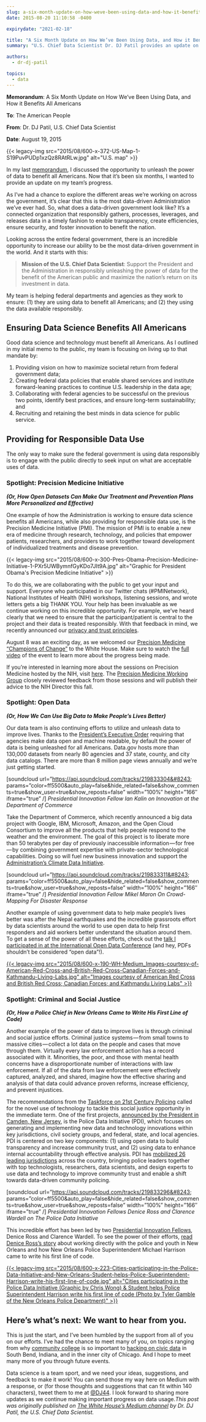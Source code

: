 ```yaml
---
slug: a-six-month-update-on-how-weve-been-using-data-and-how-it-benefits-all-americans
date: 2015-08-20 11:10:58 -0400

expirydate: "2021-02-18"

title: "A Six Month Update on How We’ve Been Using Data, and How it Benefits All Americans"
summary: "U.S. Chief Data Scientist Dr. DJ Patil provides an update on how his team is helping federal agencies as they work to ensure they are using data to benefit all Americans, and using the data available responsibly."

authors:
  - dr-dj-patil

topics:
  - data
---
```


**Memorandum**: A Six Month Update on How We’ve Been Using Data, and How it Benefits All Americans
  
**To**: The American People
  
**From**: Dr. DJ Patil, U.S. Chief Data Scientist
  
**Date**: August 19, 2015

{{< legacy-img src="2015/08/600-x-372-US-Map-1-S19PuvPUDp1xzQz8RAtRLw.jpg" alt="U.S. map" >}}

In my last [memorandum](https://medium.com/@WhiteHouse/unleashing-the-power-of-data-to-serve-the-american-people-198534d009a2), I discussed the opportunity to unleash the power of data to benefit all Americans. Now that it’s been six months, I wanted to provide an update on my team’s progress.

As I’ve had a chance to explore the different areas we’re working on across the government, it’s clear that this is the most data-driven Administration we’ve ever had. So, what does a data-driven government look like? It’s a connected organization that responsibly gathers, processes, leverages, and releases data in a timely fashion to enable transparency, create efficiencies, ensure security, and foster innovation to benefit the nation.

Looking across the entire federal government, there is an incredible opportunity to increase our ability to be the most data-driven government in the world. And it starts with this:

> **Mission of the U.S. Chief Data Scientist**: Support the President and the Administration in responsibly unleashing the power of data for the benefit of the American public and maximize the nation’s return on its investment in data.

My team is helping federal departments and agencies as they work to ensure: (1) they are using data to benefit all Americans; and (2) they using the data available responsibly.

## Ensuring Data Science Benefits All Americans

Good data science and technology must benefit all Americans. As I outlined in my initial memo to the public, my team is focusing on living up to that mandate by:

  1. Providing vision on how to maximize societal return from federal government data;
  2. Creating federal data policies that enable shared services and institute forward-leaning practices to continue U.S. leadership in the data age;
  3. Collaborating with federal agencies to be successful on the previous two points, identify best practices, and ensure long-term sustainability; and
  4. Recruiting and retaining the best minds in data science for public service.

## Providing for Responsible Data Use

The only way to make sure the federal government is using data responsibly is to engage with the public directly to seek input on what are acceptable uses of data.

### Spotlight: Precision Medicine Initiative

**_(Or, How Open Datasets Can Make Our Treatment and Prevention Plans More Personalized and Effective)_**

One example of how the Administration is working to ensure data science benefits all Americans, while also providing for responsible data use, is the Precision Medicine Initiative (PMI). The mission of PMI is to enable a new era of medicine through research, technology, and policies that empower patients, researchers, and providers to work together toward development of individualized treatments and disease prevention.

{{< legacy-img src="2015/08/600-x-300-Pres-Obama-Precision-Medicine-Initiative-1-PXr5UWBymnfGyKDo7JIt9A.jpg" alt="Graphic for President Obama's Precision Medicine Initiative" >}}

To do this, we are collaborating with the public to get your input and support. Everyone who participated in our Twitter chats (#PMINetwork), National Institutes of Health (NIH) workshops, listening sessions, and wrote letters gets a big THANK YOU. Your help has been invaluable as we continue working on this incredible opportunity. For example, we’ve heard clearly that we need to ensure that the participant/patient is central to the project and their data is treated responsibly. With that feedback in mind, we recently announced our [privacy and trust principles](https://www.whitehouse.gov/sites/default/files/docs/pmi_privacy_and_trust_principles_july_2015.pdf).

August 8 was an exciting day, as we welcomed our [Precision Medicine “Champions of Change”](https://www.whitehouse.gov/champions/precision-medicine) to the White House. Make sure to watch the [full video](https://www.youtube.com/watch?v=j82Obvbrun8) of the event to learn more about the progress being made.

If you’re interested in learning more about the sessions on Precision Medicine hosted by the NIH, visit [here](http://www.nih.gov/precisionmedicine/). The [Precision Medicine Working Group](http://acd.od.nih.gov/pmi.htm) closely reviewed feedback from those sessions and will publish their advice to the NIH Director this fall.

### Spotlight: Open Data

**_(Or, How We Can Use Big Data to Make People’s Lives Better)_**

Our data team is also continuing efforts to utilize and unleash data to improve lives. Thanks to the [President’s Executive Order](https://www.whitehouse.gov/the-press-office/2013/05/09/executive-order-making-open-and-machine-readable-new-default-government-) requiring that agencies make data open and machine readable, by default the power of data is being unleashed for all Americans. Data.gov hosts more than 130,000 datasets from nearly 80 agencies and 37 state, county, and city data catalogs. There are more than 8 million page views annually and we’re just getting started.

[soundcloud url=&#8221;https://api.soundcloud.com/tracks/219833304&#8243; params=&#8221;color=ff5500&auto\_play=false&hide\_related=false&show\_comments=true&show\_user=true&show_reposts=false&#8221; width=&#8221;100%&#8221; height=&#8221;166&#8243; iframe=&#8221;true&#8221; /]
  _Presidential Innovation Fellow Ian Kalin on Innovation at the Department of Commerce_

Take the Department of Commerce, which recently announced a big data project with Google, IBM, Microsoft, Amazon, and the Open Cloud Consortium to improve all the products that help people respond to the weather and the environment. The goal of this project is to liberate more than 50 terabytes per day of previously inaccessible information — for free — by combining government expertise with private-sector technological capabilities. Doing so will fuel new business innovation and support the [Administration’s Climate Data Initiative](https://www.whitehouse.gov/blog/2014/03/19/climate-data-initiative-launches-strong-public-and-private-sector-commitments).

[soundcloud url=&#8221;https://api.soundcloud.com/tracks/219833311&#8243; params=&#8221;color=ff5500&auto\_play=false&hide\_related=false&show\_comments=true&show\_user=true&show_reposts=false&#8221; width=&#8221;100%&#8221; height=&#8221;166&#8243; iframe=&#8221;true&#8221; /]
  _Presidential Innovation Fellow Mikel Maron On Crowd-Mapping For Disaster Response_

Another example of using government data to help make people’s lives better was after the Nepal earthquakes and the incredible grassroots effort by data scientists around the world to use open data to help first responders and aid workers better understand the situation around them. To get a sense of the power of all these efforts, check out the [talk I participated in at the International Open Data Conference](https://www.youtube.com/watch?v=SD7qXPSUezg) (and hey, PDFs shouldn’t be considered “open data”!).

[{{< legacy-img src="2015/08/600-x-190-WH-Medium_Images-courtesy-of-American-Red-Cross-and-British-Red-Cross-Canadian-Forces-and-Kathmandu-Living-Labs.jpg" alt="Images courtesy of American Red Cross and British Red Cross; Canadian Forces; and Kathmandu Living Labs" >}}](https://s3.amazonaws.com/digitalgov/_legacy-img/2015/08/1275-x-401-WH-Medium_Images-courtesy-of-American-Red-Cross-and-British-Red-Cross-Canadian-Forces-and-Kathmandu-Living-Labs.jpg)

 

### Spotlight: Criminal and Social Justice

**_(Or, How a Police Chief in New Orleans Came to Write His First Line of Code)_**

Another example of the power of data to improve lives is through criminal and social justice efforts. Criminal justice systems — from small towns to massive cities — collect a lot data on the people and cases that move through them. Virtually every law enforcement action has a record associated with it. Minorities, the poor, and those with mental health concerns have a disproportionate number of interactions with law enforcement. If all of the data from law enforcement were effectively captured, analyzed, and shared, imagine how the effective sharing and analysis of that data could advance proven reforms, increase efficiency, and prevent injustices.

The recommendations from the [Taskforce on 21st Century Policing](https://www.youtube.com/watch?v=A1C98MdIecs) called for the novel use of technology to tackle this social justice opportunity in the immediate term. One of the first projects, [announced by the President in Camden, New Jersey](https://www.youtube.com/watch?v=-3RqEZvAgXM), is the Police Data Initiative (PDI), which focuses on generating and implementing new data and technology innovations within key jurisdictions, civil society groups, and federal, state, and local agencies. PDI is centered on two key components: (1) using open data to build transparency and increase community trust, and (2) using data to enhance internal accountability through effective analysis. PDI has [mobilized 26 leading jurisdictions](http://publicsafetydataportal.org/participating-agencies/) across the country, bringing police leaders together with top technologists, researchers, data scientists, and design experts to use data and technology to improve community trust and enable a shift towards data-driven community policing.

[soundcloud url=&#8221;https://api.soundcloud.com/tracks/219833296&#8243; params=&#8221;color=ff5500&auto\_play=false&hide\_related=false&show\_comments=true&show\_user=true&show_reposts=false&#8221; width=&#8221;100%&#8221; height=&#8221;166&#8243; iframe=&#8221;true&#8221; /]
  _Presidential Innovation Fellows Denice Ross and Clarence Wardell on The Police Data Initiative_

This incredible effort has been led by two [Presidential Innovation Fellows](https://www.whitehouse.gov/innovationfellows), Denice Ross and Clarence Wardell. To see the power of their efforts, [read Denice Ross’s story](https://medium.com/@WhiteHouse/does-open-data-build-trust-49ee4d400ba) about working directly with the police and youth in New Orleans and how New Orleans Police Superintendent Michael Harrison came to write his first line of code.

[{{< legacy-img src="2015/08/600-x-223-Cities-participating-in-the-Police-Data-Initiative-and-New-Orleans-Student-helps-Police-Superintendent-Harrison-write-his-first-line-of-code.jpg" alt="Cities participating in the Police Data Initiative (Graphic by Chris Wong) & Student helps Police Superintendent Harrison write his first line of code (Photo by Tyler Gamble of the New Orleans Police Department)" >}}](https://s3.amazonaws.com/digitalgov/_legacy-img/2015/08/1275-x-473-Cities-participating-in-the-Police-Data-Initiative-and-New-Orleans-Student-helps-Police-Superintendent-Harrison-write-his-first-line-of-code.jpg)

## Here’s what’s next: We want to hear from you.

This is just the start, and I’ve been humbled by the support from all of you on our efforts. I’ve had the chance to meet many of you, on topics ranging from why [community college](https://medium.com/@WhiteHouse/how-i-became-chief-data-scientist-93ff698a7188) is so important to [hacking on civic data](http://hackforchange.org/more-than-100-communities-celebrated-national-day-of-civic-hacking/) in South Bend, Indiana, and in the inner city of Chicago. And I hope to meet many more of you through future events.

Data science is a team sport, and we need your ideas, suggestions, and feedback to make it work! You can send those my way here on Medium with a response, or (for those thoughts and suggestions that can fit within 140 characters), tweet them to me at [@DJ44](https://twitter.com/DJ44). I look forward to sharing more updates as we continue making important progress on data usage._This post was originally published on [The White House&#8217;s Medium channel](https://medium.com/@WhiteHouse/) by Dr. DJ Patil, the U.S. Chief Data Scientist._
